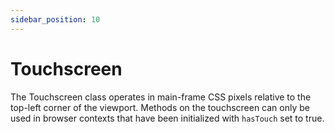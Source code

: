 ```yaml
---
sidebar_position: 10
---
```


# Touchscreen

The Touchscreen class operates in main-frame CSS pixels relative to the top-left corner of the viewport. Methods on the
touchscreen can only be used in browser contexts that have been initialized with `hasTouch` set to true.
